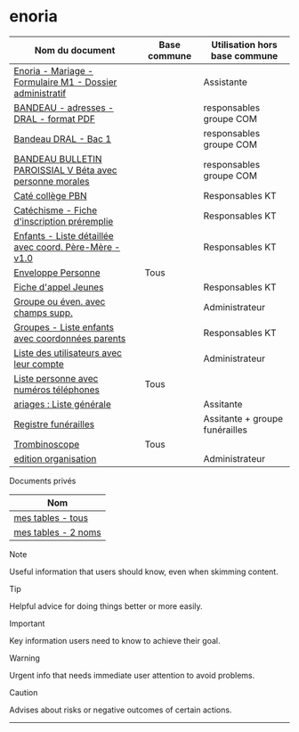 # enoria


| Nom du document | Base commune | Utilisation hors base commune |
| ---------------  | ------------| ------------------------------|
| [Enoria - Mariage - Formulaire M1 - Dossier administratif](#)	 |	|Assistante |
| [BANDEAU - adresses - DRAL - format PDF](https://web.enoria.app/tools/documentspdf/?p=882838,901523,865776,901535&g=29621&titredoc=&doc=23140&orientation=landscape&preview=pdf&format=a4) | | responsables groupe COM |
| [Bandeau DRAL - Bac 1](https://web.enoria.app/tools/documentspdf/?p=882838,901523,865776,901535&g=29621&titredoc=&doc=23229&orientation=landscape&preview=pdf&format=a4) | | responsables groupe COM |
| [BANDEAU BULLETIN PAROISSIAL V Béta avec personne morales](#) | |	responsables groupe COM |
| [Caté collège PBN](#)	| |Responsables KT |
| [Catéchisme - Fiche d'inscription préremplie](https://web.enoria.app/tools/documentspdf/?p=901858&titredoc=&doc=22077&orientation=portrait&preview=html&format=a4&optionsName=ouinon&optionsValue=0)	 | |	Responsables KT |
| [Enfants - Liste détaillée avec coord. Père-Mère - v1.0](#)	| |	Responsables KT |
| [Enveloppe Personne](https://web.enoria.app/tools/documentspdf/?p=901858&titredoc=&doc=288&orientation=portrait&preview=html&format=a4)	| Tous |	 |
| [Fiche d'appel Jeunes](#)	| |	Responsables KT |
| [Groupe ou éven. avec champs supp.](#)	 |	|Administrateur |
| [Groupes - Liste enfants avec coordonnées parents](#)	| |	Responsables KT |
| [Liste des utilisateurs avec leur compte](#)	| |	Administrateur |
| [Liste personne avec numéros téléphones](https://web.enoria.app/tools/documentspdf/?p=901814&titredoc=&doc=10&orientation=portrait&preview=html&format=a4) | Tous |	 |
| [ariages : Liste générale](#)	 | |	Assitante |
| [Registre funérailles](#)	| |	Assitante + groupe funérailles |
| [Trombinoscope](https://web.enoria.app/tools/documentspdf/?p=901858&titredoc=&doc=7&orientation=portrait&preview=html&format=a4)	| Tous | |
| [edition organisation](#)	| |	Administrateur |

Documents privés

|      Nom                          |
| --------------------------------- |
|  [mes tables - tous](https://web.enoria.app/tools/documentspdf/?g=29621&titredoc=&doc=23161&orientation=portrait&preview=html&format=a4) |
|  [mes tables - 2 noms](https://web.enoria.app/tools/documentspdf/?p=882838,1040093&g=29621&titredoc=&doc=23161&orientation=portrait&preview=html&format=a4&optionsName=cejour&optionsValue=samedi) |



>[!NOTE]
>Useful information that users should know, even when skimming content.

> [!TIP]
> Helpful advice for doing things better or more easily.

> [!IMPORTANT]
> Key information users need to know to achieve their goal.

> [!WARNING]
> Urgent info that needs immediate user attention to avoid problems.

> [!CAUTION]
> Advises about risks or negative outcomes of certain actions.


****************************************************************************************************************
